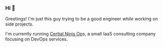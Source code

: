 ### Hi :wave:
Greetings! I'm just this guy trying to be a good engineer while working on side projects. 

I'm currently running [Certial Ninjs Op](https://github.com/CerealNinjaOpsLLC)s, a small IaaS consulting company focusing on DevOps services. 
